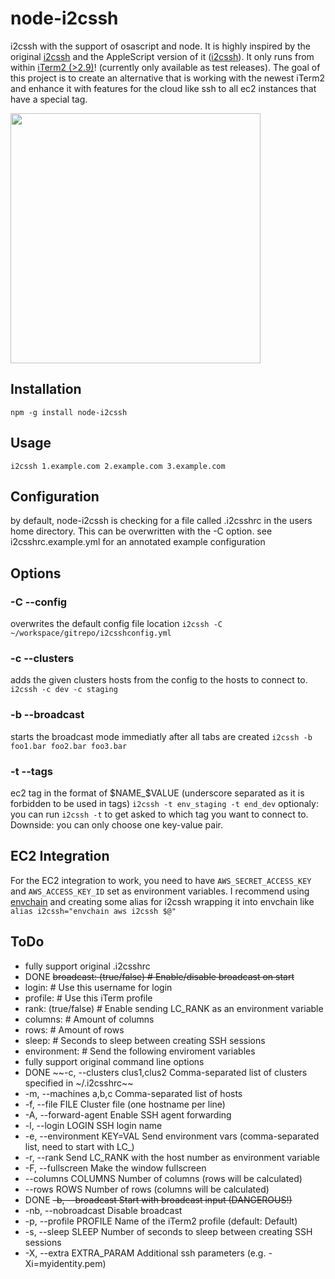 # node-i2cssh
i2cssh with the support of osascript and node.
It is highly inspired by the original [i2cssh](https://github.com/wouterdebie/i2cssh) and the AppleScript version of it ([i2cssh](https://github.com/djui/i2cssh)).
It only runs from within [iTerm2 (>2.9)](https://iterm2.com/)! (currently only available as test releases).
The goal of this project is to create an alternative that is working with the newest iTerm2 and enhance it with features for the cloud like ssh to all ec2 instances that have a special tag.

<img src="https://raw.githubusercontent.com/peh/node-i2cssh/master/demo.gif" width="400" />


## Installation
`npm -g install node-i2cssh`

## Usage
`i2cssh 1.example.com 2.example.com 3.example.com`

## Configuration

by default, node-i2cssh is checking for a file called .i2csshrc in the users home directory. This can be overwritten with the -C option.
see i2csshrc.example.yml for an annotated example configuration

## Options

### -C --config
overwrites the default config file location
`i2cssh -C ~/workspace/gitrepo/i2csshconfig.yml`

### -c --clusters
adds the given clusters hosts from the config to the hosts to connect to.
`i2cssh -c dev -c staging`

### -b --broadcast
starts the broadcast mode immediatly after all tabs are created
`i2cssh -b foo1.bar foo2.bar foo3.bar`

### -t --tags
ec2 tag in the format of $NAME_$VALUE (underscore separated as it is forbidden to be used in tags)
`i2cssh -t env_staging -t end_dev`
optionaly: you can run
`i2cssh -t`
to get asked to which tag you want to connect to. Downside: you can only choose one key-value pair.

## EC2 Integration
For the EC2 integration to work, you need to have `AWS_SECRET_ACCESS_KEY` and `AWS_ACCESS_KEY_ID` set as environment variables.
I recommend using [envchain](https://github.com/sorah/envchain) and creating some alias for i2cssh wrapping it into envchain like
`alias i2cssh="envchain aws i2cssh $@"`

## ToDo

* fully support original .i2csshrc
 * DONE ~~broadcast: (true/false)     # Enable/disable broadcast on start~~
 * login: <username>           # Use this username for login
 * profile: <iTerm2 profile>   # Use this iTerm profile
 * rank: (true/false)          # Enable sending LC_RANK as an environment variable
 * columns: <cols>             # Amount of columns
 * rows: <rows>                # Amount of rows
 * sleep: <secs>               # Seconds to sleep between creating SSH sessions
 * environment:                # Send the following enviroment variables
* fully support original command line options
 * DONE ~~-c, --clusters clus1,clus2       Comma-separated list of clusters specified in ~/.i2csshrc~~
 * -m, --machines a,b,c             Comma-separated list of hosts
 * -f, --file FILE                  Cluster file (one hostname per line)
 * -A, --forward-agent              Enable SSH agent forwarding
 * -l, --login LOGIN                SSH login name
 * -e, --environment KEY=VAL        Send environment vars (comma-separated list, need to start with LC_)
 * -r, --rank                       Send LC_RANK with the host number as environment variable
 * -F, --fullscreen                 Make the window fullscreen
 * --columns COLUMNS            Number of columns (rows will be calculated)
 * --rows ROWS                  Number of rows (columns will be calculated)
 * DONE ~~-b, --broadcast                  Start with broadcast input (DANGEROUS!)~~
 * -nb, --nobroadcast               Disable broadcast
 * -p, --profile PROFILE            Name of the iTerm2 profile (default: Default)
 * -s, --sleep SLEEP                Number of seconds to sleep between creating SSH sessions
 * -X, --extra EXTRA_PARAM          Additional ssh parameters (e.g. -Xi=myidentity.pem)
